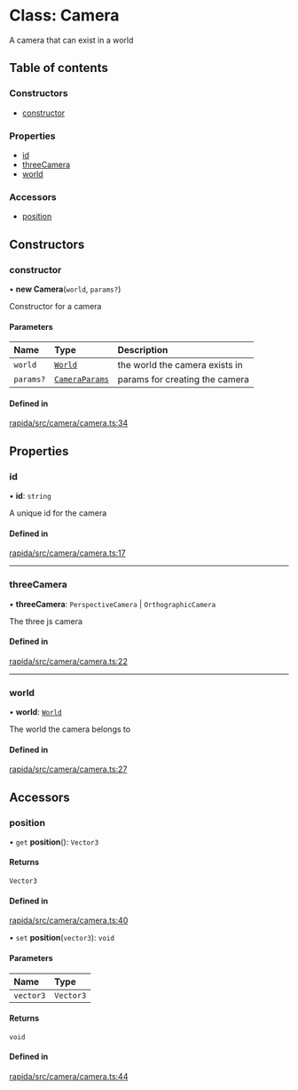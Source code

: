 # Class: Camera

A camera that can exist in a world

## Table of contents

### Constructors

- [constructor](Camera.md#constructor)

### Properties

- [id](Camera.md#id)
- [threeCamera](Camera.md#threecamera)
- [world](Camera.md#world)

### Accessors

- [position](Camera.md#position)

## Constructors

### constructor

• **new Camera**(`world`, `params?`)

Constructor for a camera

#### Parameters

| Name | Type | Description |
| :------ | :------ | :------ |
| `world` | [`World`](World.md) | the world the camera exists in |
| `params?` | [`CameraParams`](../modules.md#cameraparams) | params for creating the camera |

#### Defined in

[rapida/src/camera/camera.ts:34](https://gitlab.com/rapidajs/rapida/-/blob/7269310/packages/rapida/src/camera/camera.ts#L34)

## Properties

### id

• **id**: `string`

A unique id for the camera

#### Defined in

[rapida/src/camera/camera.ts:17](https://gitlab.com/rapidajs/rapida/-/blob/7269310/packages/rapida/src/camera/camera.ts#L17)

___

### threeCamera

• **threeCamera**: `PerspectiveCamera` \| `OrthographicCamera`

The three js camera

#### Defined in

[rapida/src/camera/camera.ts:22](https://gitlab.com/rapidajs/rapida/-/blob/7269310/packages/rapida/src/camera/camera.ts#L22)

___

### world

• **world**: [`World`](World.md)

The world the camera belongs to

#### Defined in

[rapida/src/camera/camera.ts:27](https://gitlab.com/rapidajs/rapida/-/blob/7269310/packages/rapida/src/camera/camera.ts#L27)

## Accessors

### position

• `get` **position**(): `Vector3`

#### Returns

`Vector3`

#### Defined in

[rapida/src/camera/camera.ts:40](https://gitlab.com/rapidajs/rapida/-/blob/7269310/packages/rapida/src/camera/camera.ts#L40)

• `set` **position**(`vector3`): `void`

#### Parameters

| Name | Type |
| :------ | :------ |
| `vector3` | `Vector3` |

#### Returns

`void`

#### Defined in

[rapida/src/camera/camera.ts:44](https://gitlab.com/rapidajs/rapida/-/blob/7269310/packages/rapida/src/camera/camera.ts#L44)
